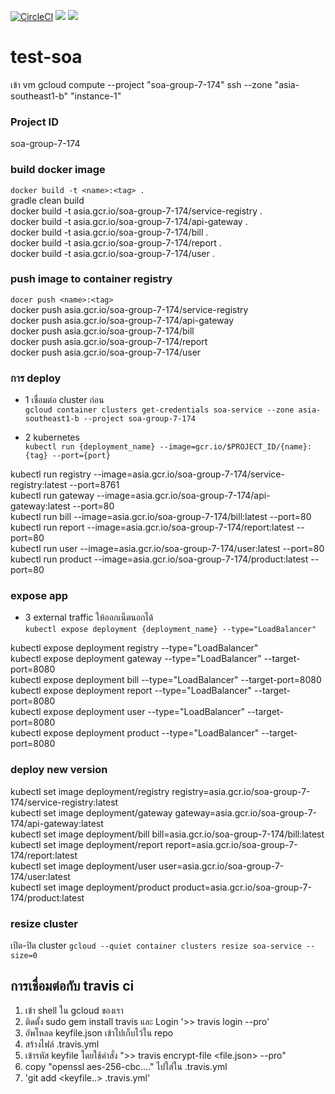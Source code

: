 [![CircleCI](https://circleci.com/gh/sumrid/test-soa.svg?style=svg)](https://circleci.com/gh/sumrid/test-soa)
![](https://img.shields.io/static/v1.svg?label=made%20with&message=JAVA&color=ef972b&logo=java&style=flat)
![](https://img.shields.io/static/v1.svg?label=container&message=Docker&color=1488C6&logo=docker&style=flat&logoColor=white)
# test-soa


เข้า vm
gcloud compute --project "soa-group-7-174" ssh --zone "asia-southeast1-b" "instance-1"

### Project ID
soa-group-7-174


### build docker image
```docker build -t <name>:<tag> .```  
gradle clean build  
docker build -t asia.gcr.io/soa-group-7-174/service-registry .  
docker build -t asia.gcr.io/soa-group-7-174/api-gateway .  
docker build -t asia.gcr.io/soa-group-7-174/bill .  
docker build -t asia.gcr.io/soa-group-7-174/report .      
docker build -t asia.gcr.io/soa-group-7-174/user .  


### push image to container registry
```docer push <name>:<tag>```  
docker push asia.gcr.io/soa-group-7-174/service-registry  
docker push asia.gcr.io/soa-group-7-174/api-gateway  
docker push asia.gcr.io/soa-group-7-174/bill  
docker push asia.gcr.io/soa-group-7-174/report  
docker push asia.gcr.io/soa-group-7-174/user  



### การ deploy
* 1 เชื่อมต่อ cluster ก่อน  
```gcloud container clusters get-credentials soa-service --zone asia-southeast1-b --project soa-group-7-174```

* 2 kubernetes  
```kubectl run {deployment_name} --image=gcr.io/$PROJECT_ID/{name}:{tag} --port={port}```

kubectl run registry --image=asia.gcr.io/soa-group-7-174/service-registry:latest --port=8761  
kubectl run gateway --image=asia.gcr.io/soa-group-7-174/api-gateway:latest --port=80  
kubectl run bill --image=asia.gcr.io/soa-group-7-174/bill:latest --port=80  
kubectl run report --image=asia.gcr.io/soa-group-7-174/report:latest --port=80  
kubectl run user --image=asia.gcr.io/soa-group-7-174/user:latest --port=80  
kubectl run product --image=asia.gcr.io/soa-group-7-174/product:latest --port=80  


### expose app
* 3 external traffic  ให้ออกเน็ตนอกได้  
```kubectl expose deployment {deployment_name} --type="LoadBalancer"```

kubectl expose deployment registry --type="LoadBalancer"  
kubectl expose deployment gateway --type="LoadBalancer" --target-port=8080  
kubectl expose deployment bill --type="LoadBalancer" --target-port=8080  
kubectl expose deployment report --type="LoadBalancer" --target-port=8080  
kubectl expose deployment user --type="LoadBalancer" --target-port=8080  
kubectl expose deployment product --type="LoadBalancer" --target-port=8080  


###  deploy new version
kubectl set image deployment/registry registry=asia.gcr.io/soa-group-7-174/service-registry:latest  
kubectl set image deployment/gateway gateway=asia.gcr.io/soa-group-7-174/api-gateway:latest  
kubectl set image deployment/bill bill=asia.gcr.io/soa-group-7-174/bill:latest  
kubectl set image deployment/report report=asia.gcr.io/soa-group-7-174/report:latest  
kubectl set image deployment/user user=asia.gcr.io/soa-group-7-174/user:latest  
kubectl set image deployment/product product=asia.gcr.io/soa-group-7-174/product:latest  


### resize cluster
เปิด-ปิด cluster 
```gcloud --quiet container clusters resize soa-service --size=0```



## การเชื่อมต่อกับ travis ci
1. เข้า shell ใน gcloud ของเรา
2. ติดตั้ง sudo gem install travis และ Login '>> travis login --pro'
3. อัพโหลด keyfile.json เข้าไปเก็บไว้ใน repo
5. สร้างไฟล์ .travis.yml
4. เข้ารหัส keyfile โดยใช้คำสั่ง
    ">> travis encrypt-file <file.json> --pro"
5. copy "openssl aes-256-cbc...." ไปใส่ใน .travis.yml
6. 'git add <keyfile..> .travis.yml'
